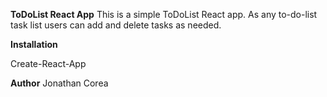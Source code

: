 **ToDoList React App**
This is a simple ToDoList React app. As any to-do-list task list users can add and delete tasks as needed.

**Installation**

Create-React-App

**Author**
Jonathan Corea
